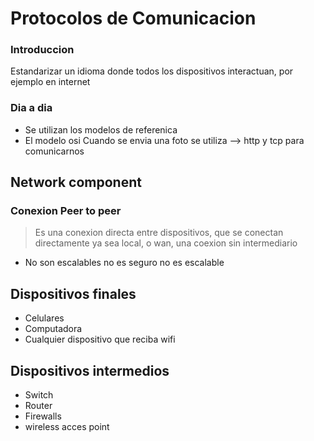 # Protocolos de Comunicacion 
### Introduccion
Estandarizar un idioma donde todos los dispositivos interactuan, por ejemplo en internet
  ### Dia a dia
- Se utilizan los modelos de referenica
- El modelo osi
Cuando se envia una foto se utiliza --> http y tcp para comunicarnos

## Network component
### Conexion Peer to peer
> Es una conexion directa entre dispositivos, que se conectan directamente ya sea local, o wan, una coexion sin intermediario
  - No son escalables
    no es seguro
    no es escalable

## Dispositivos finales
- Celulares
- Computadora
- Cualquier dispositivo que reciba wifi
## Dispositivos intermedios
- Switch
- Router
- Firewalls
- wireless acces point

  
